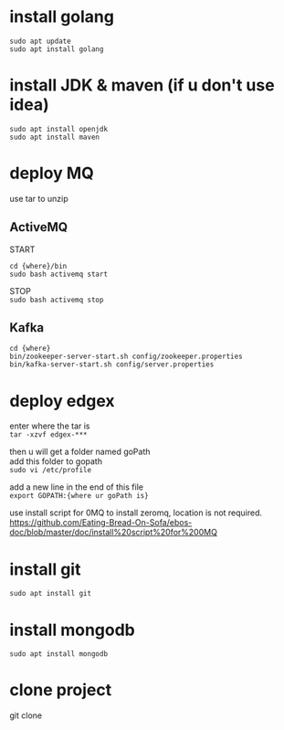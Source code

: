 # install golang
```
sudo apt update
sudo apt install golang
```
# install JDK & maven (if u don't use idea)
```
sudo apt install openjdk
sudo apt install maven
```

# deploy MQ
use tar to unzip
## ActiveMQ
START  
```
cd {where}/bin  
sudo bash activemq start
```  
STOP  
`sudo bash activemq stop`  
## Kafka
```
cd {where}  
bin/zookeeper-server-start.sh config/zookeeper.properties  
bin/kafka-server-start.sh config/server.properties
```  

# deploy edgex
enter where the tar is   
`tar -xzvf edgex-***`  

then u will get a folder named goPath  
add this folder to gopath  
`sudo vi /etc/profile`  

add a new line in the end of this file  
`export GOPATH:{where ur goPath is}`  

use install script for 0MQ to install zeromq, location is not required.  
<https://github.com/Eating-Bread-On-Sofa/ebos-doc/blob/master/doc/install%20script%20for%200MQ>

# install git
`sudo apt install git`

# install mongodb
`sudo apt install mongodb`

# clone project
git clone

